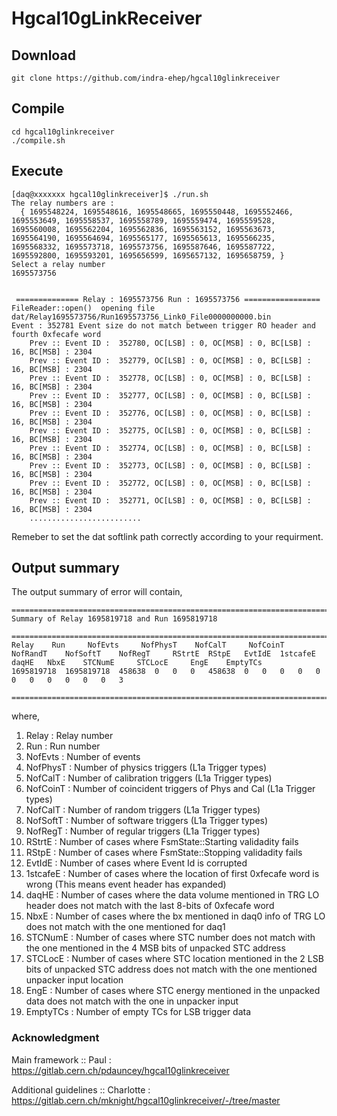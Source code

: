 # Hgcal10gLinkReceiver

## Download
```
git clone https://github.com/indra-ehep/hgcal10glinkreceiver
```

## Compile

```
cd hgcal10glinkreceiver
./compile.sh
```

## Execute

```
[daq@xxxxxxx hgcal10glinkreceiver]$ ./run.sh 
The relay numbers are : 
  { 1695548224, 1695548616, 1695548665, 1695550448, 1695552466, 1695553649, 1695558537, 1695558789, 1695559474, 1695559528, 1695560008, 1695562204, 1695562836, 1695563152, 1695563673, 1695564190, 1695564694, 1695565177, 1695565613, 1695566235, 1695568332, 1695573718, 1695573756, 1695587646, 1695587722, 1695592800, 1695593201, 1695656599, 1695657132, 1695658759, }
Select a relay number 
1695573756


 ============== Relay : 1695573756 Run : 1695573756 ================= 
FileReader::open()  opening file dat/Relay1695573756/Run1695573756_Link0_File0000000000.bin
Event : 352781 Event size do not match between trigger RO header and fourth 0xfecafe word
	Prev :: Event ID :  352780, OC[LSB] : 0, OC[MSB] : 0, BC[LSB] : 16, BC[MSB] : 2304
	Prev :: Event ID :  352779, OC[LSB] : 0, OC[MSB] : 0, BC[LSB] : 16, BC[MSB] : 2304
	Prev :: Event ID :  352778, OC[LSB] : 0, OC[MSB] : 0, BC[LSB] : 16, BC[MSB] : 2304
	Prev :: Event ID :  352777, OC[LSB] : 0, OC[MSB] : 0, BC[LSB] : 16, BC[MSB] : 2304
	Prev :: Event ID :  352776, OC[LSB] : 0, OC[MSB] : 0, BC[LSB] : 16, BC[MSB] : 2304
	Prev :: Event ID :  352775, OC[LSB] : 0, OC[MSB] : 0, BC[LSB] : 16, BC[MSB] : 2304
	Prev :: Event ID :  352774, OC[LSB] : 0, OC[MSB] : 0, BC[LSB] : 16, BC[MSB] : 2304
	Prev :: Event ID :  352773, OC[LSB] : 0, OC[MSB] : 0, BC[LSB] : 16, BC[MSB] : 2304
	Prev :: Event ID :  352772, OC[LSB] : 0, OC[MSB] : 0, BC[LSB] : 16, BC[MSB] : 2304
	Prev :: Event ID :  352771, OC[LSB] : 0, OC[MSB] : 0, BC[LSB] : 16, BC[MSB] : 2304
	.........................

```

Remeber to set the dat softlink path correctly according to your requirment.

## Output summary

The output summary of error will contain,


```
================================================================================
Summary of Relay 1695819718 and Run 1695819718

================================================================================
Relay	 Run	 NofEvts	 NofPhysT	 NofCalT	 NofCoinT	 NofRandT	 NofSoftT	 NofRegT	 RStrtE	 RStpE	 EvtIdE	 1stcafeE	 daqHE	 NbxE	 STCNumE	 STCLocE	 EngE	 EmptyTCs	
1695819718	1695819718	458638	0	0	0	458638	0	0	0	0	0	0	0	0	0	0	0	3	

================================================================================

```
where,

1. Relay : Relay number
2. Run : Run number
3. NofEvts : Number of events
4. NofPhysT : Number of physics triggers (L1a Trigger types)
5. NofCalT : Number of calibration triggers (L1a Trigger types)
6. NofCoinT : Number of coincident triggers of Phys and Cal (L1a Trigger types)
7. NofCalT : Number of random triggers (L1a Trigger types)
8. NofSoftT : Number of software triggers (L1a Trigger types)
9. NofRegT : Number of regular triggers (L1a Trigger types)
10. RStrtE : Number of cases where FsmState::Starting validadity fails
11. RStpE : Number of cases where FsmState::Stopping validadity fails
12. EvtIdE : Number of cases where Event Id is corrupted 
13. 1stcafeE : Number of cases where the location of first 0xfecafe word is wrong (This means event header has expanded)
14. daqHE : Number of cases where the data volume mentioned in TRG LO header does not match with the last 8-bits of 0xfecafe word
15. NbxE : Number of cases where the bx mentioned in daq0 info of TRG LO does not match with the one mentioned for daq1
16. STCNumE : Number of cases where STC number does not match with the one mentioned in the 4 MSB bits of unpacked STC address
17. STCLocE : Number of cases where STC location mentioned in the 2 LSB bits of unpacked STC address does not match with the one mentioned unpacker input location
18. EngE : Number of cases where STC energy mentioned in the unpacked data does not match with the one in unpacker input
19. EmptyTCs : Number of empty TCs for LSB trigger data

### Acknowledgment
Main framework :: Paul : https://gitlab.cern.ch/pdauncey/hgcal10glinkreceiver

Additional guidelines :: Charlotte : https://gitlab.cern.ch/mknight/hgcal10glinkreceiver/-/tree/master 



